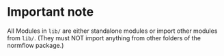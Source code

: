 # Important note

All Modules in `lib/` are either standalone modules or import other modules
from `lib/`.
(They must NOT import anything from other folders of the normflow package.)
